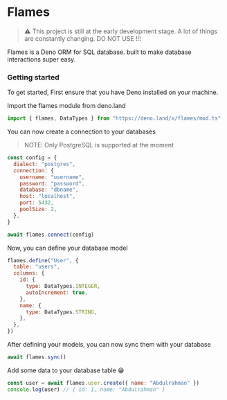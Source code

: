 # Flames

> :warning: This project is still at the early development stage. A lot of things are constantly changing. DO NOT USE !!!

Flames is a Deno ORM for SQL database. built to make database interactions super easy.

### Getting started

To get started, First ensure that you have Deno installed on your machine.

Import the flames module from deno.land

```js
import { flames, DataTypes } from "https://deno.land/x/flames/mod.ts"
```

You can now create a connection to your databases

> NOTE: Only PostgreSQL is supported at the moment

```js
const config = {
  dialect: "postgres",
  connection: {
    username: "username",
    password: "password",
    database: "dbname",
    host: "localhost",
    port: 5432,
    poolSize: 2,
  },
}

await flames.connect(config)
```

Now, you can define your database model

```js
flames.define("User", {
  table: "users",
  columns: {
    id: {
      type: DataTypes.INTEGER,
      autoIncrement: true,
    },
    name: {
      type: DataTypes.STRING,
    },
  },
})
```

After defining your models, you can now sync them with your database

```js
await flames.sync()
```

Add some data to your database table :grin:

```js
const user = await flames.user.create({ name: "Abdulrahman" })
console.log(user) // { id: 1, name: "Abdulrahman" }
```
